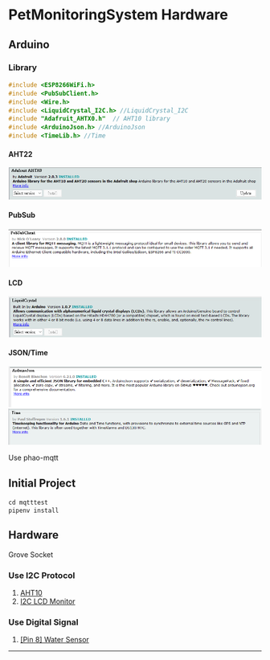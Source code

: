 # PetMonitoringSystem Hardware

## Arduino

### Library

```c
#include <ESP8266WiFi.h>
#include <PubSubClient.h>
#include <Wire.h> 
#include <LiquidCrystal_I2C.h> //LiquidCrystal_I2C
#include "Adafruit_AHTX0.h"  // AHT10 library
#include <ArduinoJson.h> //ArduinoJson
#include <TimeLib.h> //Time
```

#### AHT22

![](./doc/AHT22.png)

#### PubSub

![](./doc/PubSub.png)

#### LCD

![](./doc/LCD.png)

#### JSON/Time

![](./doc/JSON.png)
![](./doc/Time.png)

Use phao-mqtt

## Initial Project

```shell=
cd mqtttest
pipenv install
```

## Hardware

Grove Socket

### Use I2C Protocol

1. [AHT10](https://github.com/adafruit/Adafruit_AHTX0/blob/master/examples/adafruit_aht_test/adafruit_aht_test.ino)
2. [I2C LCD Monitor](https://github.com/fdebrabander/Arduino-LiquidCrystal-I2C-library)

### Use Digital Signal

1. [[Pin 8] Water Sensor](https://arduinogetstarted.com/tutorials/arduino-water-sensor)



----

